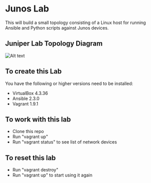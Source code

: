 # Junos Lab
This will build a small topology consisting of a Linux host for running Ansible and Python scripts against Junos devices.

## Juniper Lab Topology Diagram
![Alt text](https://www.dropbox.com/s/5bwm247t3d4d0gz/junos-topology.png?dl=0 "Juniper Virtual Lab")

## To create this Lab
You have the following or higher versions need to be  installed:
* VirtualBox 4.3.36 
* Ansible 2.3.0
* Vagrant 1.9.1

## To work with this lab
* Clone this repo
* Run "vagrant up"
* Run "vagrant status" to see list of network devices

## To reset this lab 
* Run "vagrant destroy"
* Run "vagrant up" to start using it again

